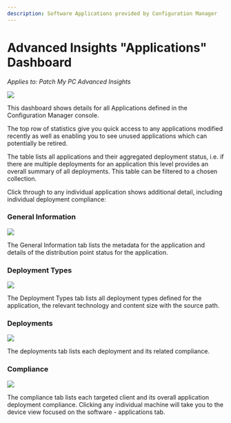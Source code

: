 ```yaml
---
description: Software Applications provided by Configuration Manager
---
```


# Advanced Insights "Applications" Dashboard

_Applies to: Patch My PC Advanced Insights_

![](/_images/image-%281540%29.png-"Software-Applications-Dashboard" "")

This dashboard shows details for all Applications defined in the Configuration Manager console.&#x20;

The top row of statistics give you quick access to any applications modified recently as well as enabling you to see unused applications which can potentially be retired.

The table lists all applications and their aggregated deployment status, i.e. if there are multiple deployments for an application this level provides an overall summary of all deployments. This table can be filtered to a chosen collection.

Click through to any individual application shows additional detail, including individual deployment compliance:

### General Information

![](/_images/image-%281542%29.png-"Application-General-Information-tab" "")

The General Information tab lists the metadata for the application and details of the distribution point status for the application.

### Deployment Types

![](/_images/image-%281543%29.png-"Deployment-Types-tab" "")

The Deployment Types tab lists all deployment types defined for the application, the relevant technology and content size with the source path.

### Deployments

![](/_images/image-%281544%29.png-"Deployments-tab" "")

The deployments tab lists each deployment and its related compliance.

### Compliance

![](/_images/image-%281545%29.png-"Compliance-tab" "")

The compliance tab lists each targeted client and its overall application deployment compliance. Clicking any individual machine will take you to the device view focused on the software - applications tab.
